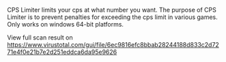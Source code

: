 CPS Limiter limits your cps at what number you want.
The purpose of CPS Limiter is to prevent penalties for exceeding the cps limit in various games.
Only works on windows 64-bit platforms.

View full scan result on https://www.virustotal.com/gui/file/6ec9816efc8bbab28244188d833c2d7271e4f0e21b7e2d251eddca6da95e9626
